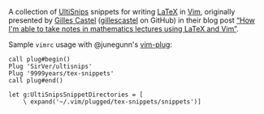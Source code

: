 A collection of [UltiSnips] snippets for writing [LaTeX] in [Vim], originally
presented by [Gilles Castel][castel] ([gillescastel] on GitHub) in their blog
post [“How I'm able to take notes in mathematics lectures using LaTeX and
Vim”][notes].

Sample `vimrc` usage with @junegunn's [vim-plug](/junegunn/vim-plug):

    call plug#begin()
    Plug 'SirVer/ultisnips'
    Plug '9999years/tex-snippets'
    call plug#end()

    let g:UltiSnipsSnippetDirectories = [
        \ expand('~/.vim/plugged/tex-snippets/snippets')]

[UltiSnips]: /SirVer/ultisnips
[LaTeX]: https://en.wikipedia.org/wiki/LaTeX
[Vim]: https://en.wikipedia.org/wiki/Vim_(text_editor)
[castel]: https://castel.dev/
[gillescastel]: https://github.com/gillescastel
[notes]: https://castel.dev/post/lecture-notes-1/
